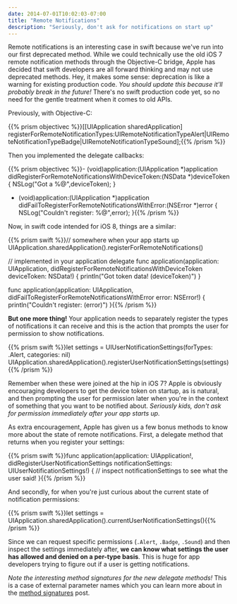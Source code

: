 ```yaml
---
date: 2014-07-01T10:02:03-07:00
title: "Remote Notifications"
description: "Seriously, don't ask for notifications on start up"
---
```

Remote notifications is an interesting case in swift because we've run into our first deprecated method. While we could technically use the old iOS 7 remote notification methods through the Objective-C bridge, Apple has decided that swift developers are all forward thinking and may not use deprecated methods. Hey, it makes some sense: deprecation is like a warning for existing production code. *You should update this because it'll probably break in the future!* There's no swift production code yet, so no need for the gentle treatment when it comes to old APIs.

Previously, with Objective-C:

{{% prism objectivec %}}[[UIApplication sharedApplication] registerForRemoteNotificationTypes:UIRemoteNotificationTypeAlert|UIRemoteNotificationTypeBadge|UIRemoteNotificationTypeSound];{{% /prism %}}

Then you implemented the delegate callbacks:

{{% prism objectivec %}}- (void)application:(UIApplication *)application didRegisterForRemoteNotificationsWithDeviceToken:(NSData *)deviceToken {
	NSLog("Got a %@",deviceToken);
}
- (void)application:(UIApplication *)application didFailToRegisterForRemoteNotificationsWithError:(NSError *)error {
	NSLog("Couldn't register: %@",error);
}{{% /prism %}}

Now, in swift code intended for iOS 8, things are a similar:

{{% prism swift %}}// somewhere when your app starts up
UIApplication.sharedApplication().registerForRemoteNotifications()

// implemented in your application delegate
func application(application: UIApplication, didRegisterForRemoteNotificationsWithDeviceToken deviceToken: NSData!) {
	println("Got token data! \(deviceToken)")
}

func application(application: UIApplication, didFailToRegisterForRemoteNotificationsWithError error: NSError!) {
	println("Couldn't register: \(error)")
}{{% /prism %}}

**But one more thing!** Your application needs to separately register the types of notifications it can receive and this is the action that prompts the user for permission to show notifications.

{{% prism swift %}}let settings = UIUserNotificationSettings(forTypes: .Alert, categories: nil)
UIApplication.sharedApplication().registerUserNotificationSettings(settings){{% /prism %}}

Remember when these were joined at the hip in iOS 7? Apple is obviously encouraging developers to get the device token on startup, as is natural, and then prompting the user for permission later when you're in the context of something that you want to be notified about. *Seriously kids, don't ask for permission immediately after your app starts up.*

As extra encouragement, Apple has given us a few bonus methods to know more about the state of remote notifications. First, a delegate method that returns when you register your settings:

{{% prism swift %}}func application(application: UIApplication!, didRegisterUserNotificationSettings notificationSettings: UIUserNotificationSettings!) {
	// inspect notificationSettings to see what the user said!
}{{% /prism %}}

And secondly, for when you're just curious about the current state of notification permissions:

{{% prism swift %}}let settings = UIApplication.sharedApplication().currentUserNotificationSettings(){{% /prism %}}

Since we can request specific permissions (`.Alert`, `.Badge`, `.Sound`) and then inspect the settings immediately after, **we can know what settings the user has allowed and denied on a per-type basis**. This is huge for app developers trying to figure out if a user is getting notifications.

*Note the interesting method signatures for the new delegate methods!* This is a case of external parameter names which you can learn more about in the [method signatures](/method-signatures) post.
